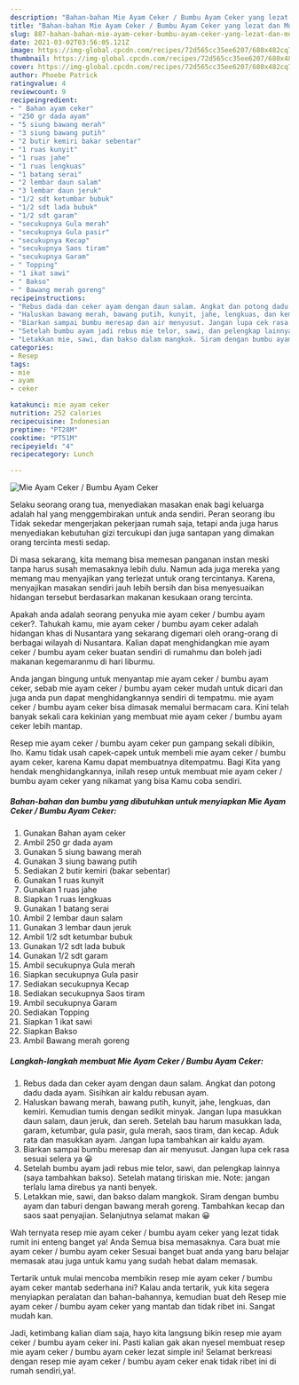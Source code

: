 ```yaml
---
description: "Bahan-bahan Mie Ayam Ceker / Bumbu Ayam Ceker yang lezat dan Mudah Dibuat"
title: "Bahan-bahan Mie Ayam Ceker / Bumbu Ayam Ceker yang lezat dan Mudah Dibuat"
slug: 887-bahan-bahan-mie-ayam-ceker-bumbu-ayam-ceker-yang-lezat-dan-mudah-dibuat
date: 2021-03-02T03:56:05.121Z
image: https://img-global.cpcdn.com/recipes/72d565cc35ee6207/680x482cq70/mie-ayam-ceker-bumbu-ayam-ceker-foto-resep-utama.jpg
thumbnail: https://img-global.cpcdn.com/recipes/72d565cc35ee6207/680x482cq70/mie-ayam-ceker-bumbu-ayam-ceker-foto-resep-utama.jpg
cover: https://img-global.cpcdn.com/recipes/72d565cc35ee6207/680x482cq70/mie-ayam-ceker-bumbu-ayam-ceker-foto-resep-utama.jpg
author: Phoebe Patrick
ratingvalue: 4
reviewcount: 9
recipeingredient:
- " Bahan ayam ceker"
- "250 gr dada ayam"
- "5 siung bawang merah"
- "3 siung bawang putih"
- "2 butir kemiri bakar sebentar"
- "1 ruas kunyit"
- "1 ruas jahe"
- "1 ruas lengkuas"
- "1 batang serai"
- "2 lembar daun salam"
- "3 lembar daun jeruk"
- "1/2 sdt ketumbar bubuk"
- "1/2 sdt lada bubuk"
- "1/2 sdt garam"
- "secukupnya Gula merah"
- "secukupnya Gula pasir"
- "secukupnya Kecap"
- "secukupnya Saos tiram"
- "secukupnya Garam"
- " Topping"
- "1 ikat sawi"
- " Bakso"
- " Bawang merah goreng"
recipeinstructions:
- "Rebus dada dan ceker ayam dengan daun salam. Angkat dan potong dadu dada ayam. Sisihkan air kaldu rebusan ayam."
- "Haluskan bawang merah, bawang putih, kunyit, jahe, lengkuas, dan kemiri. Kemudian tumis dengan sedikit minyak. Jangan lupa masukkan daun salam, daun jeruk, dan sereh. Setelah bau harum masukkan lada, garam, ketumbar, gula pasir, gula merah, saos tiram, dan kecap. Aduk rata dan masukkan ayam. Jangan lupa tambahkan air kaldu ayam."
- "Biarkan sampai bumbu meresap dan air menyusut. Jangan lupa cek rasa sesuai selera ya 😀"
- "Setelah bumbu ayam jadi rebus mie telor, sawi, dan pelengkap lainnya (saya tambahkan bakso). Setelah matang tiriskan mie. Note: jangan terlalu lama direbus ya nanti benyek."
- "Letakkan mie, sawi, dan bakso dalam mangkok. Siram dengan bumbu ayam dan taburi dengan bawang merah goreng. Tambahkan kecap dan saos saat penyajian. Selanjutnya selamat makan 😀"
categories:
- Resep
tags:
- mie
- ayam
- ceker

katakunci: mie ayam ceker 
nutrition: 252 calories
recipecuisine: Indonesian
preptime: "PT28M"
cooktime: "PT51M"
recipeyield: "4"
recipecategory: Lunch

---
```



![Mie Ayam Ceker / Bumbu Ayam Ceker](https://img-global.cpcdn.com/recipes/72d565cc35ee6207/680x482cq70/mie-ayam-ceker-bumbu-ayam-ceker-foto-resep-utama.jpg)

Selaku seorang orang tua, menyediakan masakan enak bagi keluarga adalah hal yang menggembirakan untuk anda sendiri. Peran seorang ibu Tidak sekedar mengerjakan pekerjaan rumah saja, tetapi anda juga harus menyediakan kebutuhan gizi tercukupi dan juga santapan yang dimakan orang tercinta mesti sedap.

Di masa  sekarang, kita memang bisa memesan panganan instan meski tanpa harus susah memasaknya lebih dulu. Namun ada juga mereka yang memang mau menyajikan yang terlezat untuk orang tercintanya. Karena, menyajikan masakan sendiri jauh lebih bersih dan bisa menyesuaikan hidangan tersebut berdasarkan makanan kesukaan orang tercinta. 



Apakah anda adalah seorang penyuka mie ayam ceker / bumbu ayam ceker?. Tahukah kamu, mie ayam ceker / bumbu ayam ceker adalah hidangan khas di Nusantara yang sekarang digemari oleh orang-orang di berbagai wilayah di Nusantara. Kalian dapat menghidangkan mie ayam ceker / bumbu ayam ceker buatan sendiri di rumahmu dan boleh jadi makanan kegemaranmu di hari liburmu.

Anda jangan bingung untuk menyantap mie ayam ceker / bumbu ayam ceker, sebab mie ayam ceker / bumbu ayam ceker mudah untuk dicari dan juga anda pun dapat menghidangkannya sendiri di tempatmu. mie ayam ceker / bumbu ayam ceker bisa dimasak memalui bermacam cara. Kini telah banyak sekali cara kekinian yang membuat mie ayam ceker / bumbu ayam ceker lebih mantap.

Resep mie ayam ceker / bumbu ayam ceker pun gampang sekali dibikin, lho. Kamu tidak usah capek-capek untuk membeli mie ayam ceker / bumbu ayam ceker, karena Kamu dapat membuatnya ditempatmu. Bagi Kita yang hendak menghidangkannya, inilah resep untuk membuat mie ayam ceker / bumbu ayam ceker yang nikamat yang bisa Kamu coba sendiri.

<!--inarticleads1-->

##### Bahan-bahan dan bumbu yang dibutuhkan untuk menyiapkan Mie Ayam Ceker / Bumbu Ayam Ceker:

1. Gunakan  Bahan ayam ceker
1. Ambil 250 gr dada ayam
1. Gunakan 5 siung bawang merah
1. Gunakan 3 siung bawang putih
1. Sediakan 2 butir kemiri (bakar sebentar)
1. Gunakan 1 ruas kunyit
1. Gunakan 1 ruas jahe
1. Siapkan 1 ruas lengkuas
1. Gunakan 1 batang serai
1. Ambil 2 lembar daun salam
1. Gunakan 3 lembar daun jeruk
1. Ambil 1/2 sdt ketumbar bubuk
1. Gunakan 1/2 sdt lada bubuk
1. Gunakan 1/2 sdt garam
1. Ambil secukupnya Gula merah
1. Siapkan secukupnya Gula pasir
1. Sediakan secukupnya Kecap
1. Sediakan secukupnya Saos tiram
1. Ambil secukupnya Garam
1. Sediakan  Topping
1. Siapkan 1 ikat sawi
1. Siapkan  Bakso
1. Ambil  Bawang merah goreng




<!--inarticleads2-->

##### Langkah-langkah membuat Mie Ayam Ceker / Bumbu Ayam Ceker:

1. Rebus dada dan ceker ayam dengan daun salam. Angkat dan potong dadu dada ayam. Sisihkan air kaldu rebusan ayam.
1. Haluskan bawang merah, bawang putih, kunyit, jahe, lengkuas, dan kemiri. Kemudian tumis dengan sedikit minyak. Jangan lupa masukkan daun salam, daun jeruk, dan sereh. Setelah bau harum masukkan lada, garam, ketumbar, gula pasir, gula merah, saos tiram, dan kecap. Aduk rata dan masukkan ayam. Jangan lupa tambahkan air kaldu ayam.
1. Biarkan sampai bumbu meresap dan air menyusut. Jangan lupa cek rasa sesuai selera ya 😀
1. Setelah bumbu ayam jadi rebus mie telor, sawi, dan pelengkap lainnya (saya tambahkan bakso). Setelah matang tiriskan mie. Note: jangan terlalu lama direbus ya nanti benyek.
1. Letakkan mie, sawi, dan bakso dalam mangkok. Siram dengan bumbu ayam dan taburi dengan bawang merah goreng. Tambahkan kecap dan saos saat penyajian. Selanjutnya selamat makan 😀




Wah ternyata resep mie ayam ceker / bumbu ayam ceker yang lezat tidak rumit ini enteng banget ya! Anda Semua bisa memasaknya. Cara buat mie ayam ceker / bumbu ayam ceker Sesuai banget buat anda yang baru belajar memasak atau juga untuk kamu yang sudah hebat dalam memasak.

Tertarik untuk mulai mencoba membikin resep mie ayam ceker / bumbu ayam ceker mantab sederhana ini? Kalau anda tertarik, yuk kita segera menyiapkan peralatan dan bahan-bahannya, kemudian buat deh Resep mie ayam ceker / bumbu ayam ceker yang mantab dan tidak ribet ini. Sangat mudah kan. 

Jadi, ketimbang kalian diam saja, hayo kita langsung bikin resep mie ayam ceker / bumbu ayam ceker ini. Pasti kalian gak akan nyesel membuat resep mie ayam ceker / bumbu ayam ceker lezat simple ini! Selamat berkreasi dengan resep mie ayam ceker / bumbu ayam ceker enak tidak ribet ini di rumah sendiri,ya!.

